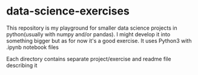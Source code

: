 # data-science-exercises
This repository is my playground for smaller data science projects in python(usually with numpy and/or pandas). I might develop it into something bigger but as for now it's a good exercise. It uses Python3 with .ipynb notebook files

Each directory contains separate project/exercise and readme file describing it